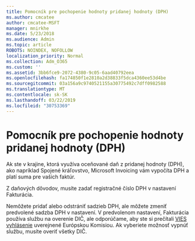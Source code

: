 ```yaml
---
title: Pomocník pre pochopenie hodnoty pridanej hodnoty (DPH)
ms.author: cmcatee
author: cmcatee-MSFT
manager: mnirkhe
ms.date: 5/23/2018
ms.audience: Admin
ms.topic: article
ROBOTS: NOINDEX, NOFOLLOW
localization_priority: Normal
ms.collection: Adm_O365
ms.custom: ''
ms.assetid: 3bb6fce9-2072-4380-9c05-6aad40792eea
ms.openlocfilehash: fa174850f1e2810a2d38833f5dca4360ee53d4be
ms.sourcegitcommit: 03a156a9c9740521155a30775492c7dff0982588
ms.translationtype: MT
ms.contentlocale: sk-SK
ms.lasthandoff: 03/22/2019
ms.locfileid: "30753369"
---
```

# <a name="help-understanding-value-added-tax-vat"></a>Pomocník pre pochopenie hodnoty pridanej hodnoty (DPH)

Ak ste v krajine, ktorá využíva oceňované daň z pridanej hodnoty (DPH), ako napríklad Spojené kráľovstvo, Microsoft Invoicing vám vypočíta DPH a platí suma pre vašich faktúr.
  
Z daňových dôvodov, musíte zadať registračné číslo DPH v nastavení Fakturácia.
  
Nemôžete pridať alebo odstrániť sadzieb DPH, ale môžete zmeniť predvolené sadzba DPH v nastavení. V predvolenom nastavení, Fakturácia používa službu na overenie DIČ, ale odporúčame, aby ste si prečítali [VIES vyhlásenie](https://go.microsoft.com/fwlink/?LinkID=841741) uverejnené Európskou Komisiou. Ak vyberiete možnosť vypnúť službu, musíte overiť všetky DIČ. 
  

